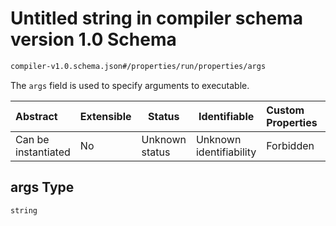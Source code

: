 # Untitled string in compiler schema version 1.0 Schema

```txt
compiler-v1.0.schema.json#/properties/run/properties/args
```

The `args` field is used to specify arguments to executable.


| Abstract            | Extensible | Status         | Identifiable            | Custom Properties | Additional Properties | Access Restrictions | Defined In                                                                             |
| :------------------ | ---------- | -------------- | ----------------------- | :---------------- | --------------------- | ------------------- | -------------------------------------------------------------------------------------- |
| Can be instantiated | No         | Unknown status | Unknown identifiability | Forbidden         | Allowed               | none                | [compiler-v1.0.schema.json\*](../out/compiler-v1.0.schema.json "open original schema") |

## args Type

`string`
